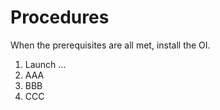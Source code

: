 # Procedures

When the prerequisites are all met, install the OI. 

1.  Launch ...
1.  AAA
1.  BBB
1.  CCC



